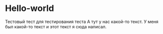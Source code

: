 # Hello-world
Тестовый тест для тестирования теста
А тут у нас какой-то текст. 
У меня был какой-то текст и этот текст я сюда написал.

